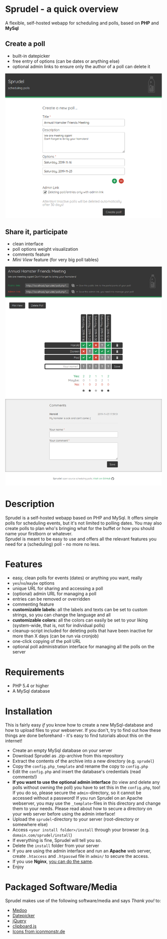 # Sprudel - a quick overview
A flexible, self-hosted webapp for scheduling and polls, based on **PHP** and **MySql**

## Create a poll
- built-in datepicker
- free entry of options (can be dates or anything else)
- optional admin links to ensure only the author of a poll can delete it
  
![Create a poll](img/readme/screen-create.png)

## Share it, participate
- clean interface
- poll options weight visualization
- comments feature
- *Mini View* feature (for very big poll tables)

![Share a poll](img/readme/screen-poll.png)

# Description
Sprudel is a self-hosted webapp based on PHP and MySql. It offers simple polls for scheduling events, but it's not limited to polling dates. You may also create polls to plan who's bringing what for the buffet or how you should name your firstborn or whatever.  
Sprudel is meant to be easy to use and offers all the relevant features you need for a (scheduling) poll - no more no less.  

# Features
- easy, clean polls for events (dates) or anything you want, really
- `yes`/`no`/`maybe` options
- unique URL for sharing and accessing a poll
- (optional) admin URL for managing a poll
- entries can be removed or overridden
- commenting feature
- **customizable labels:** all the labels and texts can be set to custom strings, so you can change the language and all
- **customizable colors:** all the colors can easily be set to your liking (system-wide, that is, not for individual polls)
- cleanup-script included for deleting polls that have been inactive for more than X days (can be run via cronjob)
- one-click copying of the poll URL
- optional poll administration interface for managing all the polls on the server

# Requirements
- PHP 5.4 or higher  
- A MySql database  

# Installation
This is fairly easy *if* you know how to create a new MySql-database and how to upload files to your webserver. If you don't, try to find out how these things are done beforehand - it's easy to find tutorials about this on the internet!
- Create an empty MySql database on your server
- Download Sprudel as .zip-archive from this repository
- Extract the contents of the archive into a new directory (e.g. `sprudel`)
- Copy the `config.php_template` and rename the copy to `config.php`
- Edit the `config.php` and insert the database's credentials (read comments!)
- **If you want to use the optional admin interface** (to view and delete any polls without owning the poll) you have to set this in the `config.php`, too! If you do so, please secure the `admin`-directory, so it cannot be accessed without a password! If you run Sprudel on an Apache webserver, you may use the `_template`-files in this directory and change them to your needs. Please read about how to secure a directory on your web server before using the admin interface!
- Upload the `sprudel`-directory to your server (root-directory or somewhere else)
- Access `<your install folder>/install` through your browser (e.g. `domain.com/sprudel/install`)
- If everything is fine, Sprudel will tell you so.
- Delete the `install` folder from your server
- If you are using the admin interface and run an **Apache** web server, create `.htaccess` and `.htpasswd` file in `admin/` to secure the access.
- If you use **Nginx**, [you can do the same](https://docs.nginx.com/nginx/admin-guide/security-controls/configuring-http-basic-authentication/).
- Enjoy

# Packaged Software/Media
Sprudel makes use of the following software/media and says *Thank you!* to:
- [Medoo](https://github.com/catfan/Medoo)
- [Datepicker](https://github.com/fengyuanchen/datepicker)
- [jQuery](https://github.com/jquery/jquery)
- [clipboard.js](https://github.com/zenorocha/clipboard.js)
- [Icons from iconmonstr.de](http://www.iconmonstr.de)

